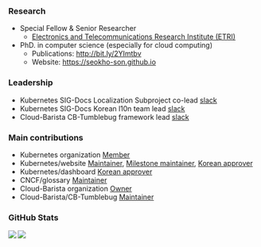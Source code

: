 ### Research

- Special Fellow & Senior Researcher
  - [Electronics and Telecommunications Research Institute (ETRI)](https://www.etri.re.kr/eng/main/main.etri)
- PhD. in computer science (especially for cloud computing)
  - Publications: http://bit.ly/2YImtbv
  - Website: https://seokho-son.github.io

### Leadership

- Kubernetes SIG-Docs Localization Subproject co-lead [slack]([https://kubernetes.slack.com/archives/CA1MMR86S](https://kubernetes.slack.com/archives/C0191RDKHU1))
- Kubernetes SIG-Docs Korean l10n team lead [slack](https://kubernetes.slack.com/archives/CA1MMR86S)
- Cloud-Barista CB-Tumblebug framework lead [slack](https://cloud-barista.slack.com/archives/CJQ7575PU)

### Main contributions

- Kubernetes organization [Member](https://github.com/orgs/kubernetes/people?query=seokho-son) 
- Kubernetes/website [Maintainer](https://github.com/orgs/kubernetes/teams/website-maintainers/members), [Milestone maintainer](https://github.com/orgs/kubernetes/teams/website-milestone-maintainers/members), [Korean approver](https://github.com/orgs/kubernetes/teams/sig-docs-ko-owners/members)
- Kubernetes/dashboard [Korean approver](https://github.com/kubernetes/dashboard/blob/master/i18n/ko/OWNERS) 
- CNCF/glossary [Maintainer](https://github.com/cncf/glossary)
- Cloud-Barista organization [Owner](https://github.com/cloud-barista) 
- Cloud-Barista/CB-Tumblebug [Maintainer](https://github.com/cloud-barista/cb-tumblebug)

### GitHub Stats

<div>
  <a href="https://seokho-son.github.io/">
    <img align="left" src="https://github-readme-stats-eight-theta.vercel.app/api?username=seokho-son&show_icons=true&theme=algolia&include_all_commits=true&count_private=true&line_height=30" />
  </a>
  <img src="https://github-profile-trophy.vercel.app/?username=seokho-son&rank=-B&column=3&theme=monokai&no-frame=true" />
</div>


<!--
**seokho-son/seokho-son** is a ✨ _special_ ✨ repository because its `README.md` (this file) appears on your GitHub profile.

Here are some ideas to get you started:

- 🔭 I’m currently working on ...
- 🌱 I’m currently learning ...
- 👯 I’m looking to collaborate on ...
- 🤔 I’m looking for help with ...
- 💬 Ask me about ...
- 📫 How to reach me: ...
- 😄 Pronouns: ...
- ⚡ Fun fact: ...
-->
